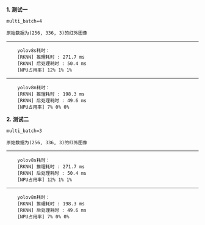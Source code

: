 **1. 测试一**

    multi_batch=4

    原始数据为(256, 336, 3)的红外图像

------
        yolov8s耗时：
        [RKNN] 推理耗时 : 271.7 ms
        [RKNN] 后处理耗时 : 50.4 ms
        [NPU占用率] 12% 1% 1% 
------
        yolov8n耗时：
        [RKNN] 推理耗时 : 198.3 ms
        [RKNN] 后处理耗时 : 49.6 ms
        [NPU占用率] 7% 0% 0%

**2. 测试二**

    multi_batch=3

    原始数据为(256, 336, 3)的红外图像

-----
        yolov8s耗时：
        [RKNN] 推理耗时 : 271.7 ms
        [RKNN] 后处理耗时 : 50.4 ms
        [NPU占用率] 12% 1% 1% 
-----
        yolov8n耗时：
        [RKNN] 推理耗时 : 198.3 ms
        [RKNN] 后处理耗时 : 49.6 ms
        [NPU占用率] 7% 0% 0%
